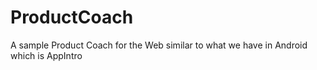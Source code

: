 # ProductCoach
A sample Product Coach for the Web similar to what we have in Android which is AppIntro
